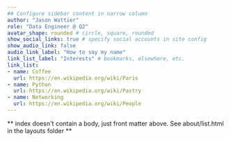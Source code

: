 ```yaml
---
## Configure sidebar content in narrow column
author: "Jason Wattier"
role: "Data Engineer @ Q2"
avatar_shape: rounded # circle, square, rounded
show_social_links: true # specify social accounts in site config
show_audio_link: false
audio_link_label: "How to say my name"
link_list_label: "Interests" # bookmarks, elsewhere, etc.
link_list:
- name: Coffee
  url: https://en.wikipedia.org/wiki/Paris
- name: Python
  url: https://en.wikipedia.org/wiki/Pastry
- name: Networking
  url: https://en.wikipedia.org/wiki/People
---
```


** index doesn't contain a body, just front matter above.
See about/list.html in the layouts folder **
